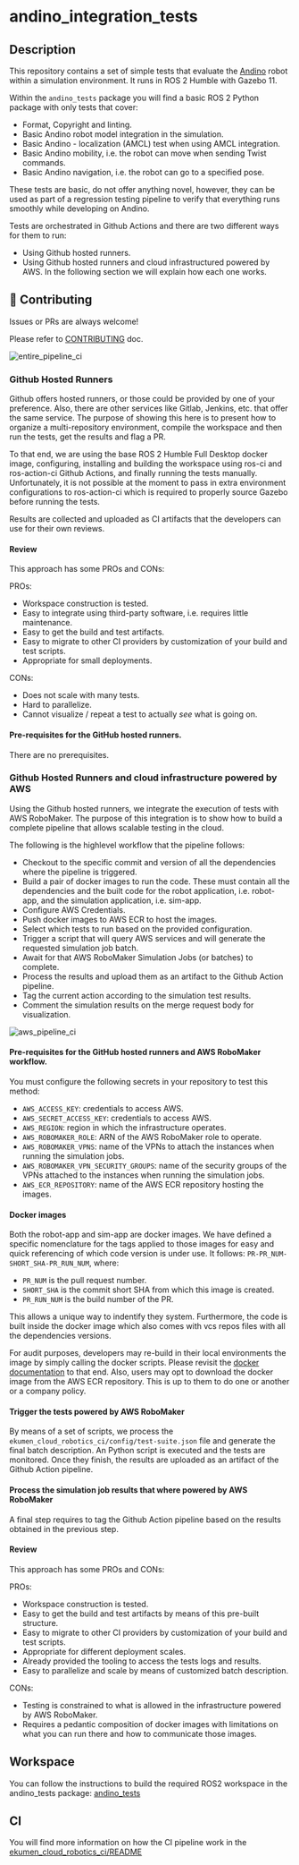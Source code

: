 # andino_integration_tests

## Description

This repository contains a set of simple tests that evaluate the
[Andino](https://github.com/Ekumen-OS/andino) robot within a simulation environment.
It runs in ROS 2 Humble with Gazebo 11.

Within the `andino_tests` package you will find a basic ROS 2 Python package with only
tests that cover:

- Format, Copyright and linting.
- Basic Andino robot model integration in the simulation.
- Basic Andino - localization (AMCL) test when using AMCL integration.
- Basic Andino mobility, i.e. the robot can move when sending Twist commands.
- Basic Andino navigation, i.e. the robot can go to a specified pose.

These tests are basic, do not offer anything novel, however, they can be used as part
of a regression testing pipeline to verify that everything runs smoothly while developing
on Andino.

Tests are orchestrated in Github Actions and there are two different ways
for them to run:

- Using Github hosted runners.
- Using Github hosted runners and cloud infrastructured powered by AWS.
In the following section we will explain how each one works.

## :raised_hands: Contributing
Issues or PRs are always welcome!

Please refer to [CONTRIBUTING](https://github.com/Ekumen-OS/andino_integration_tests/blob/main/CONTRIBUTING.md) doc.


![entire_pipeline_ci](./doc/entire_pipeline_ci.png)

### Github Hosted Runners

Github offers hosted runners, or those could be provided by one of your preference.
Also, there are other services like Gitlab, Jenkins, etc. that offer the same service.
The purpose of showing this here is to present how to organize a multi-repository environment,
compile the workspace and then run the tests, get the results and flag a PR.

To that end, we are using the base ROS 2 Humble Full Desktop docker image, configuring,
installing and building the workspace using ros-ci and ros-action-ci Github Actions, and
finally running the tests manually. Unfortunately, it is not possible at the moment to pass in
extra environment configurations to ros-action-ci which is required to properly source Gazebo
before running the tests.

Results are collected and uploaded as CI artifacts that the developers can use for their own
reviews.

#### Review

This approach has some PROs and CONs:

PROs:

- Workspace construction is tested.
- Easy to integrate using third-party software, i.e. requires little maintenance.
- Easy to get the build and test artifacts.
- Easy to migrate to other CI providers by customization of your build and test scripts.
- Appropriate for small deployments.

CONs:

- Does not scale with many tests.
- Hard to parallelize.
- Cannot visualize / repeat a test to actually _see_ what is going on.

#### Pre-requisites for the GitHub hosted runners.

There are no prerequisites.

### Github Hosted Runners and cloud infrastructure powered by AWS

Using the Github hosted runners, we integrate the execution of tests with AWS RoboMaker.
The purpose of this integration is to show how to build a complete pipeline that allows
scalable testing in the cloud.

The following is the highlevel workflow that the pipeline follows:

- Checkout to the specific commit and version of all the dependencies where the pipeline is triggered.
- Build a pair of docker images to run the code. These must contain all the dependencies and the
  built code for the robot application, i.e. robot-app, and the simulation application, i.e. sim-app.
- Configure AWS Credentials.
- Push docker images to AWS ECR to host the images.
- Select which tests to run based on the provided configuration.
- Trigger a script that will query AWS services and will generate the requested simulation job batch.
- Await for that AWS RoboMaker Simulation Jobs (or batches) to complete.
- Process the results and upload them as an artifact to the Github Action pipeline.
- Tag the current action according to the simulation test results.
- Comment the simulation results on the merge request body for visualization.

![aws_pipeline_ci](./doc/aws_pipeline_ci.png)

#### Pre-requisites for the GitHub hosted runners and AWS RoboMaker workflow.

You must configure the following secrets in your repository to test this method:

- `AWS_ACCESS_KEY`: credentials to access AWS.
- `AWS_SECRET_ACCESS_KEY`: credentials to access AWS.
- `AWS_REGION`: region in which the infrastructure operates.
- `AWS_ROBOMAKER_ROLE`: ARN of the AWS RoboMaker role to operate.
- `AWS_ROBOMAKER_VPNS`: name of the VPNs to attach the instances when running the simulation jobs.
- `AWS_ROBOMAKER_VPN_SECURITY_GROUPS`: name of the security groups of the VPNs attached to the instances
  when running the simulation jobs.
- `AWS_ECR_REPOSITORY`: name of the AWS ECR repository hosting the images.

#### Docker images

Both the robot-app and sim-app are docker images. We have defined a specific nomenclature
for the tags applied to those images for easy and quick referencing of which code version is
under use. It follows: `PR-PR_NUM-SHORT_SHA-PR_RUN_NUM`, where:

- `PR_NUM` is the pull request number.
- `SHORT_SHA` is the commit short SHA from which this image is created.
- `PR_RUN_NUM` is the build number of the PR.

This allows a unique way to indentify they system. Furthermore, the code is built inside the
docker image which also comes with vcs repos files with all the dependencies versions.

For audit purposes, developers may re-build in their local environments the image by simply
calling the docker scripts. Please revisit the [docker documentation](https://github.com/Ekumen-OS/andino_integration_tests/tree/main/docker) to that end. Also, users
may opt to download the docker image from the AWS ECR repository. This is up to them to do one
or another or a company policy.

#### Trigger the tests powered by AWS RoboMaker

By means of a set of scripts, we process the `ekumen_cloud_robotics_ci/config/test-suite.json` file
and generate the final batch description. An Python script is executed and the tests are
monitored. Once they finish, the results are uploaded as an artifact of the Github Action pipeline.

#### Process the simulation job results that where powered by AWS RoboMaker

A final step requires to tag the Github Action pipeline based on the results obtained in the
previous step.

#### Review

This approach has some PROs and CONs:

PROs:

- Workspace construction is tested.
- Easy to get the build and test artifacts by means of this pre-built structure.
- Easy to migrate to other CI providers by customization of your build and test scripts.
- Appropriate for different deployment scales.
- Already provided the tooling to access the tests logs and results.
- Easy to parallelize and scale by means of customized batch description.

CONs:

- Testing is constrained to what is allowed in the infrastructure powered by AWS RoboMaker.
- Requires a pedantic composition of docker images with limitations on what you can run
  there and how to communicate those images.

## Workspace

You can follow the instructions to build the required ROS2 workspace in the andino_tests package: [andino_tests](https://github.com/Ekumen-OS/andino_integration_tests/tree/main/andino_tests)

## CI 

You will find more information on how the CI pipeline work in the [ekumen_cloud_robotics_ci/README](https://github.com/Ekumen-OS/andino_integration_tests/tree/main/ekumen_cloud_robotics_ci)
